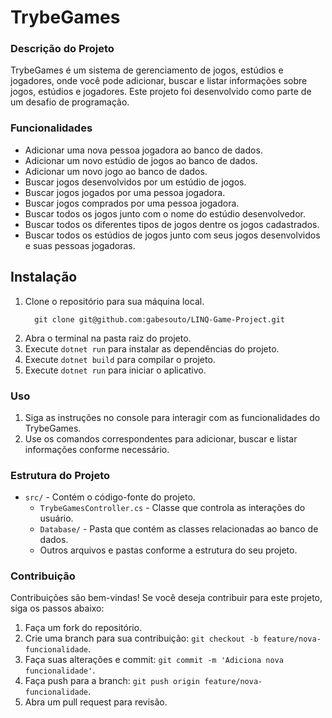 # TrybeGames

### Descrição do Projeto

TrybeGames é um sistema de gerenciamento de jogos, estúdios e jogadores, onde você pode adicionar, buscar e listar informações sobre jogos, estúdios e jogadores. Este projeto foi desenvolvido como parte de um desafio de programação.

### Funcionalidades

- Adicionar uma nova pessoa jogadora ao banco de dados.
- Adicionar um novo estúdio de jogos ao banco de dados.
- Adicionar um novo jogo ao banco de dados.
- Buscar jogos desenvolvidos por um estúdio de jogos.
- Buscar jogos jogados por uma pessoa jogadora.
- Buscar jogos comprados por uma pessoa jogadora.
- Buscar todos os jogos junto com o nome do estúdio desenvolvedor.
- Buscar todos os diferentes tipos de jogos dentre os jogos cadastrados.
- Buscar todos os estúdios de jogos junto com seus jogos desenvolvidos e suas pessoas jogadoras.



## Instalação

1. Clone o repositório para sua máquina local.
   ```
     git clone git@github.com:gabesouto/LINQ-Game-Project.git
   ```
3. Abra o terminal na pasta raiz do projeto.
4. Execute `dotnet run` para instalar as dependências do projeto.
5. Execute `dotnet build` para compilar o projeto.
6. Execute `dotnet run` para iniciar o aplicativo.

### Uso

1. Siga as instruções no console para interagir com as funcionalidades do TrybeGames.
2. Use os comandos correspondentes para adicionar, buscar e listar informações conforme necessário.

### Estrutura do Projeto

- `src/` - Contém o código-fonte do projeto.
  - `TrybeGamesController.cs` - Classe que controla as interações do usuário.
  - `Database/` - Pasta que contém as classes relacionadas ao banco de dados.
  - Outros arquivos e pastas conforme a estrutura do seu projeto.

### Contribuição

Contribuições são bem-vindas! Se você deseja contribuir para este projeto, siga os passos abaixo:

1. Faça um fork do repositório.
2. Crie uma branch para sua contribuição: `git checkout -b feature/nova-funcionalidade`.
3. Faça suas alterações e commit: `git commit -m 'Adiciona nova funcionalidade'`.
4. Faça push para a branch: `git push origin feature/nova-funcionalidade`.
5. Abra um pull request para revisão.


